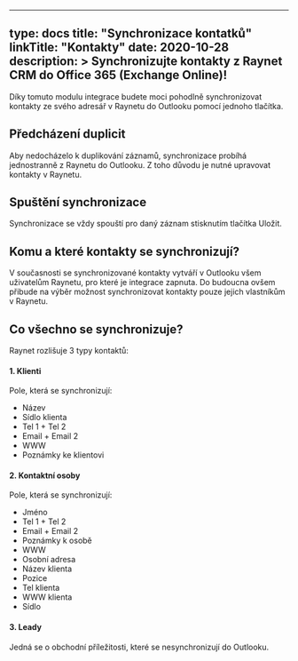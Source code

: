 
---
type: docs
title: "Synchronizace kontatků"
linkTitle: "Kontakty"
date: 2020-10-28
description: >
  Synchronizujte kontakty z Raynet CRM do Office 365 (Exchange Online)!
---
Díky tomuto modulu integrace budete moci pohodlně synchronizovat kontakty ze svého adresář v Raynetu do Outlooku pomocí jednoho tlačítka.

## Předcházení duplicit
Aby nedocházelo k duplikování záznamů, synchronizace probíhá jednostranně z Raynetu do Outlooku. Z toho důvodu je nutné upravovat kontakty v Raynetu.

## Spuštění synchronizace
Synchronizace se vždy spouští pro daný záznam stisknutím tlačítka Uložit.

## Komu a které kontakty se synchronizují?
V současnosti se synchronizované kontakty vytváří v Outlooku všem uživatelům Raynetu, pro které je integrace zapnuta.
Do budoucna ovšem přibude na výběr možnost synchronizovat kontakty pouze jejich vlastníkům v Raynetu.

## Co všechno se synchronizuje?
Raynet rozlišuje 3 typy kontaktů:

#### 1. Klienti
   Pole, která se synchronizují:
   - Název
   - Sídlo klienta
   - Tel 1 + Tel 2
   - Email + Email 2
   - WWW
   - Poznámky ke klientovi

#### 2. Kontaktní osoby
   Pole, která se synchronizují:
   - Jméno
   - Tel 1 + Tel 2
   - Email + Email 2
   - Poznámky k osobě
   - WWW
   - Osobní adresa
   - Název klienta
   - Pozice
   - Tel klienta
   - WWW klienta
   - Sídlo

#### 3. Leady
   Jedná se o obchodní příležitosti, které se nesynchronizují do Outlooku.
